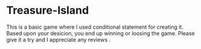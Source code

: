 # Treasure-Island

This is a basic game where I used conditional statement for creating it.
Based upon your desicion, you end up winning or loosing the game.
Please give it a try and I appreciate any reviews .
